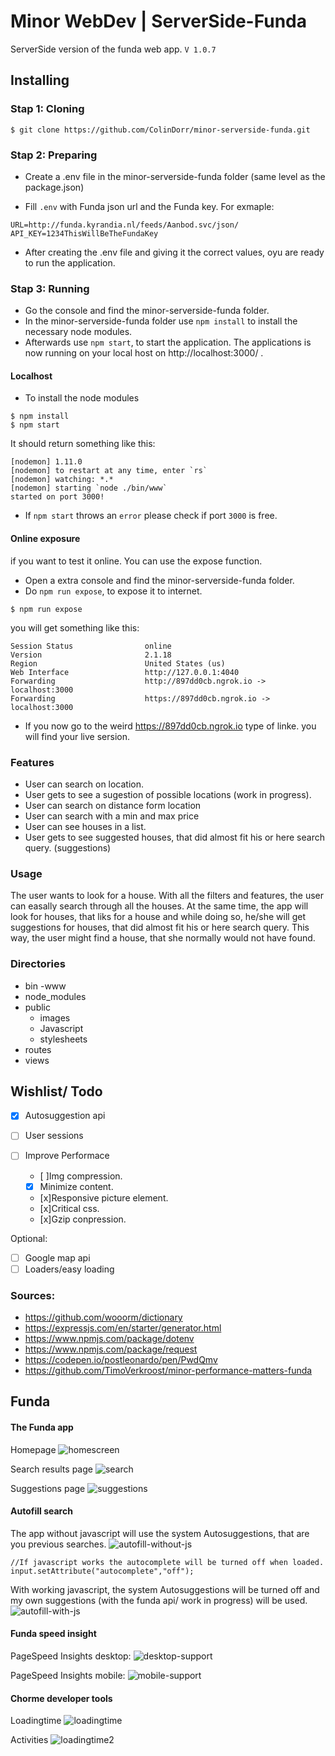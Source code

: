 # Minor WebDev | ServerSide-Funda
ServerSide version of the funda web app.
`
V 1.0.7
`
## Installing
### Stap 1: Cloning
```
$ git clone https://github.com/ColinDorr/minor-serverside-funda.git
```

### Stap 2: Preparing
- Create a .env file in the minor-serverside-funda folder (same level as the package.json)

- Fill `.env` with Funda json url and the Funda key. For exmaple:
```
URL=http://funda.kyrandia.nl/feeds/Aanbod.svc/json/
API_KEY=1234ThisWillBeTheFundaKey
```
- After creating the .env file and giving it the correct values, oyu are ready to run the application.

### Stap 3: Running
- Go the console and find the minor-serverside-funda folder.
- In the minor-serverside-funda folder use ``npm install`` to install the necessary node modules.
- Afterwards use ``npm start``, to start the application. The applications is now running on your local host on http://localhost:3000/ .

#### Localhost
- To install the node modules
```
$ npm install
$ npm start
```
It should return something like this:
```
[nodemon] 1.11.0
[nodemon] to restart at any time, enter `rs`
[nodemon] watching: *.*
[nodemon] starting `node ./bin/www`
started on port 3000!
```

-   If `npm start` throws an `error` please check if port `3000` is free.

#### Online exposure
if you want to test it online. You can use the expose function.
- Open a extra console and find the minor-serverside-funda folder.
- Do ``npm run expose``, to expose it to internet.
```
$ npm run expose
```
you will get something like this:
```
Session Status                online
Version                       2.1.18
Region                        United States (us)
Web Interface                 http://127.0.0.1:4040
Forwarding                    http://897dd0cb.ngrok.io -> localhost:3000
Forwarding                    https://897dd0cb.ngrok.io -> localhost:3000
```

- If you now go to the weird https://897dd0cb.ngrok.io type of linke. you will find your live sersion.


### Features
- User can search on location.
- User gets to see a sugestion of possible locations (work in progress).
- User can search on distance form location
- User can search with a min and max price
- User can see houses in a list.
- User gets to see suggested houses, that did almost fit his or here search query. (suggestions)

### Usage
The user wants to look for a house. With all the filters and features, the user can easally search through all the houses. At the same time, the app will look for houses, that liks for a house and while doing so, he/she will get suggestions for houses, that did almost fit his or here search query. This way, the user might find a house, that she normally would not have found.

### Directories
- bin
    -www
- node_modules
- public
    - images
    - Javascript
    - stylesheets
- routes
- views


## Wishlist/ Todo
- [x] Autosuggestion api
- [ ] User sessions
- [ ] Improve Performace
    - [ ]Img compression.

    - [x] Minimize content.
    - [x]Responsive picture element.
    - [x]Critical css.
    - [x]Gzip conpression.

Optional:
- [ ] Google map api
- [ ] Loaders/easy loading

### Sources:
- https://github.com/wooorm/dictionary
- https://expressjs.com/en/starter/generator.html
- https://www.npmjs.com/package/dotenv
- https://www.npmjs.com/package/request
- https://codepen.io/postleonardo/pen/PwdQmv
- https://github.com/TimoVerkroost/minor-performance-matters-funda


## Funda
#### The Funda app
Homepage
![homescreen](./screenshots/homescreen.jpg)

Search results page
![search](./screenshots/search.jpg)

Suggestions page
![suggestions](./screenshots/suggestions.jpg)

#### Autofill search
The app without javascript will use the system Autosuggestions, that are you previous searches.
![autofill-without-js](./screenshots/autofill-without-js.jpg)
```
//If javascript works the autocomplete will be turned off when loaded.
input.setAttribute("autocomplete","off");

```

With working javascript, the system Autosuggestions will be turned off and my own suggestions (with the funda api/ work in progress) will be used.
![autofill-with-js](./screenshots/autofill-with-js.JPG)



#### Funda speed insight
PageSpeed Insights desktop:
![desktop-support](./screenshots/desktop-support.JPG)

PageSpeed Insights mobile:
![mobile-support](./screenshots/mobile-support.JPG)

#### Chorme developer tools
Loadingtime
![loadingtime](./screenshots/loadingtime.JPG)

Activities
![loadingtime2](./screenshots/loadingtime2.JPG)
